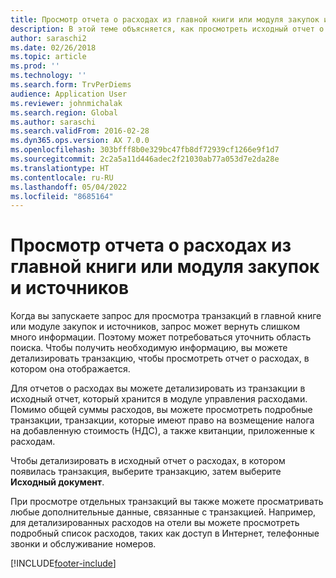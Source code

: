 ```yaml
---
title: Просмотр отчета о расходах из главной книги или модуля закупок и источников
description: В этой теме объясняется, как просмотреть исходный отчет о расходах, в котором появилась транзакция.
author: saraschi2
ms.date: 02/26/2018
ms.topic: article
ms.prod: ''
ms.technology: ''
ms.search.form: TrvPerDiems
audience: Application User
ms.reviewer: johnmichalak
ms.search.region: Global
ms.author: saraschi
ms.search.validFrom: 2016-02-28
ms.dyn365.ops.version: AX 7.0.0
ms.openlocfilehash: 303bfff8b0e329bc47fb8df72939cf1266e9f1d7
ms.sourcegitcommit: 2c2a5a11d446adec2f21030ab77a053d7e2da28e
ms.translationtype: HT
ms.contentlocale: ru-RU
ms.lasthandoff: 05/04/2022
ms.locfileid: "8685164"
---
```

# <a name="view-an-expense-report-from-general-ledger-or-procurement-and-sourcing"></a>Просмотр отчета о расходах из главной книги или модуля закупок и источников

Когда вы запускаете запрос для просмотра транзакций в главной книге или модуле закупок и источников, запрос может вернуть слишком много информации. Поэтому может потребоваться уточнить область поиска. Чтобы получить необходимую информацию, вы можете детализировать транзакцию, чтобы просмотреть отчет о расходах, в котором она отображается.

Для отчетов о расходах вы можете детализировать из транзакции в исходный отчет, который хранится в модуле управления расходами. Помимо общей суммы расходов, вы можете просмотреть подробные транзакции, транзакции, которые имеют право на возмещение налога на добавленную стоимость (НДС), а также квитанции, приложенные к расходам.

Чтобы детализировать в исходный отчет о расходах, в котором появилась транзакция, выберите транзакцию, затем выберите **Исходный документ**.

При просмотре отдельных транзакций вы также можете просматривать любые дополнительные данные, связанные с транзакцией. Например, для детализированных расходов на отели вы можете просмотреть подробный список расходов, таких как доступ в Интернет, телефонные звонки и обслуживание номеров.


[!INCLUDE[footer-include](../includes/footer-banner.md)]